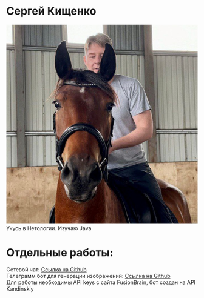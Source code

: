 # Сергей Кищенко

![](https://github.com/SKISHCHENKO/PortFolio/blob/main/photo.jpg)  
Учусь в Нетологии. Изучаю Java

# Отдельные работы:

Сетевой чат: [Ссылка на Github](https://github.com/SKISHCHENKO/Chat)  
Телеграмм бот для генерации изображений: [Ссылка на Github](https://github.com/SKISHCHENKO/GeneratePictBot)  
Для работы необходимы API keys с сайта FusionBrain, бот создан на API Kandinskiy

